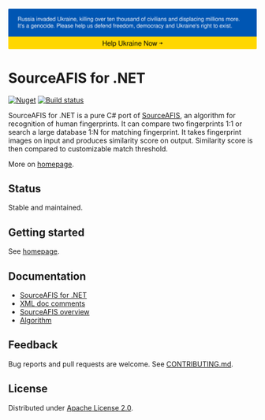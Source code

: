 <!--- Generated by scripts/configure.py --->
[![SWUbanner](https://raw.githubusercontent.com/vshymanskyy/StandWithUkraine/main/banner2-direct.svg)](https://github.com/vshymanskyy/StandWithUkraine/blob/main/docs/README.md)

# SourceAFIS for .NET

[![Nuget](https://img.shields.io/nuget/v/SourceAFIS)](https://www.nuget.org/packages/SourceAFIS/)
[![Build status](https://github.com/robertvazan/sourceafis-net/workflows/build/badge.svg)](https://github.com/robertvazan/sourceafis-net/actions/workflows/build.yml)

SourceAFIS for .NET is a pure C# port of [SourceAFIS](https://sourceafis.machinezoo.com/),
an algorithm for recognition of human fingerprints.
It can compare two fingerprints 1:1 or search a large database 1:N for matching fingerprint.
It takes fingerprint images on input and produces similarity score on output.
Similarity score is then compared to customizable match threshold.

More on [homepage](https://sourceafis.machinezoo.com/net).

## Status

Stable and maintained.

## Getting started

See [homepage](https://sourceafis.machinezoo.com/net).

## Documentation

* [SourceAFIS for .NET](https://sourceafis.machinezoo.com/net)
* [XML doc comments](https://github.com/robertvazan/sourceafis-net/tree/master/SourceAFIS)
* [SourceAFIS overview](https://sourceafis.machinezoo.com/)
* [Algorithm](https://sourceafis.machinezoo.com/algorithm)

## Feedback

Bug reports and pull requests are welcome. See [CONTRIBUTING.md](https://github.com/robertvazan/sourceafis-net/blob/master/CONTRIBUTING.md).

## License

Distributed under [Apache License 2.0](https://github.com/robertvazan/sourceafis-net/blob/master/LICENSE).
